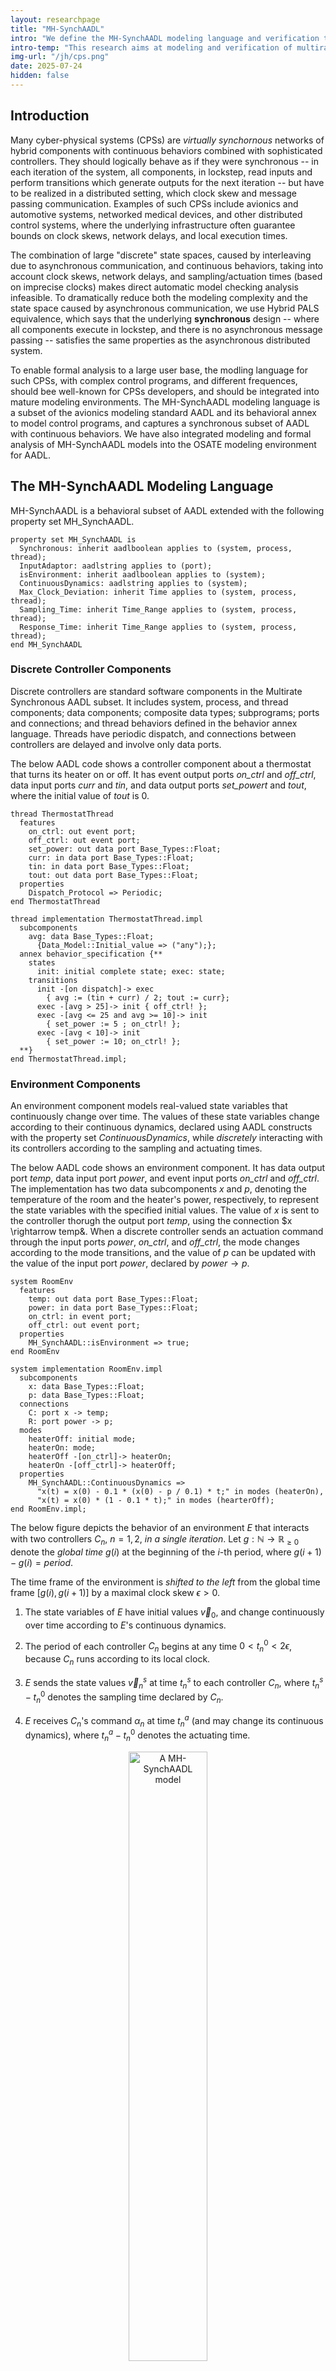 ```yaml
---
layout: researchpage
title: "MH-SynchAADL"
intro: "We define the MH-SynchAADL modeling language and verification tool for hierarchical multirate CPSs with advanced control programs, continuous behaviors, and imprecise local clocks." 
intro-temp: "This research aims at modeling and verification of multirate CPSs written in AADL modeling language"
img-url: "/jh/cps.png"
date: 2025-07-24
hidden: false
---
```


## Introduction
Many cyber-physical systems (CPSs) are *virtually synchornous* networks of hybrid components with continuous behaviors combined with sophisticated controllers.
They should logically behave as if they were synchronous -- in each iteration of the system, all components, in lockstep, read inputs and perform transitions which generate outputs for the next iteration -- but have to be realized in a distributed setting, which clock skew and message passing communication. Examples of such CPSs include avionics and automotive systems, networked medical devices, and other distributed control systems, where the underlying infrastructure often guarantee bounds on clock skews, network delays, and local execution times.


The combination of large "discrete" state spaces, caused by interleaving due to asynchronous communication, and continuous behaviors, taking into account clock skews, network delays, and sampling/actuation times (based on imprecise clocks) makes direct automatic model checking analysis infeasible. To dramatically reduce both the modeling complexity and the state space caused by asynchronous communication, we use Hybrid PALS equivalence, which says that the underlying **synchronous** design -- where all components execute in lockstep, and there is no asynchronous message passing -- satisfies the same properties as the asynchronous distributed system.


To enable formal analysis to a large user base, the modling language for such CPSs, with complex control programs, and different frequences, should bee well-known for CPSs developers, and should be integrated into mature modeling environments.
The MH-SynchAADL modeling language is a subset of the avionics modeling standard AADL and its behavioral annex to model control programs, and captures a synchronous subset of AADL with continuous behaviors. We have also integrated modeling and formal analysis of MH-SynchAADL models into the OSATE modeling environment for AADL.


## The MH-SynchAADL Modeling Language
MH-SynchAADL is a behavioral subset of AADL extended with the following property set MH_SynchAADL.
```
property set MH_SynchAADL is
  Synchronous: inherit aadlboolean applies to (system, process, thread);
  InputAdaptor: aadlstring applies to (port);
  isEnvironment: inherit aadlboolean applies to (system);
  ContinuousDynamics: aadlstring applies to (system);
  Max_Clock_Deviation: inherit Time applies to (system, process, thread);
  Sampling_Time: inherit Time_Range applies to (system, process, thread);
  Response_Time: inherit Time_Range applies to (system, process, thread);
end MH_SynchAADL
```

### Discrete Controller Components

Discrete controllers are standard software components in the Multirate Synchronous AADL subset.
It includes system, process, and thread components; data components; composite data types; subprograms; ports and connections; and thread behaviors defined in the behavior annex language. 
Threads have periodic dispatch, and connections between controllers are delayed and involve only data ports. 

The below AADL code shows a controller component about a thermostat that turns its heater on or off. It has event output ports *on_ctrl* and *off_ctrl*, data input ports *curr* and *tin*, and data output ports *set_powert* and *tout*, where the initial value of *tout* is 0. 
```
thread ThermostatThread
  features
    on_ctrl: out event port;
    off_ctrl: out event port;
    set_power: out data port Base_Types::Float;
    curr: in data port Base_Types::Float;
    tin: in data port Base_Types::Float;
    tout: out data port Base_Types::Float;
  properties
    Dispatch_Protocol => Periodic;
end ThermostatThread

thread implementation ThermostatThread.impl
  subcomponents
    avg: data Base_Types::Float;
      {Data_Model::Initial_value => ("any");};
  annex behavior_specification {**
    states
      init: initial complete state; exec: state;
    transitions
      init -[on dispatch]-> exec
        { avg := (tin + curr) / 2; tout := curr};
      exec -[avg > 25]-> init { off_ctrl! };
      exec -[avg <= 25 and avg >= 10]-> init
        { set_power := 5 ; on_ctrl! };
      exec -[avg < 10]-> init
        { set_power := 10; on_ctrl! };
  **}
end ThermostatThread.impl;
```

### Environment Components
An environment component models real-valued state variables that continuously change over time.
The values of these state variables change according to their continuous dynamics, declared using
AADL constructs with the property set *ContinuousDynamics*, while *discretely* interacting with its controllers according to the sampling and actuating times.

The below AADL code shows an environment component.
It has data output port *temp*, data input port *power*, and event input ports
*on_ctrl* and *off_ctrl*. The implementation has two data subcomponents *x* and *p*, denoting the temperature of the room and the heater's power, respectively, to represent the state variables with the specified initial values. 
The value of *x* is sent to the controller thorugh the output port *temp*, using the connection 
$x \rightarrow temp&. When a discrete controller sends an actuation command through the input 
ports *power*, *on_ctrl*, and *off_ctrl*, the mode changes according to the mode transitions,
and the value of *p* can be updated with the value of the input port *power*, declared by
$power \rightarrow p$.

```
system RoomEnv
  features
    temp: out data port Base_Types::Float;
    power: in data port Base_Types::Float;
    on_ctrl: in event port;
    off_ctrl: out event port;
  properties
    MH_SynchAADL::isEnvironment => true;
end RoomEnv

system implementation RoomEnv.impl
  subcomponents
    x: data Base_Types::Float;
    p: data Base_Types::Float;
  connections
    C: port x -> temp; 
    R: port power -> p;
  modes
    heaterOff: initial mode;
    heaterOn: mode;
    heaterOff -[on_ctrl]-> heaterOn;
    heaterOn -[off_ctrl]-> heaterOff;
  properties
    MH_SynchAADL::ContinuousDynamics => 
      "x(t) = x(0) - 0.1 * (x(0) - p / 0.1) * t;" in modes (heaterOn),
      "x(t) = x(0) * (1 - 0.1 * t);" in modes (hearterOff);
end RoomEnv.impl;
```

The below figure depicts the behavior of an environment $E$ that interacts with two controllers $C_n$, $n = 1, 2$, *in a single iteration*.
Let $g : \mathbb{N} \to \mathbb{R}_{\geq 0}$ denote the *global time* $g(i)$ at the beginning of the $i$-th period, where $g(i + 1) - g(i) = \mathit{period}.$

The time frame of the environment is *shifted to the left* from the global time frame $[g(i), g(i+1)]$ by a maximal clock skew $\epsilon > 0$.

1. The state variables of $E$ have initial values $\vec{v}_0$, and change continuously over time according to $E$'s continuous dynamics.

2. The period of each controller $C_n$ begins at any time $0 < t_n^0 < 2\epsilon$, because $C_n$ runs according to its local clock.

3. $E$ sends the state values $\vec{v}_n^s$ at time $t_n^s$ to each controller $C_n$, where $t_n^s - t_n^0$ denotes the sampling time declared by $C_n$.

4. $E$ receives $C_n$'s command $\alpha_n$ at time $t_n^a$ (and may change its continuous dynamics), where $t_n^a - t_n^0$ denotes the actuating time.

<center>
<img src="{{site.baseurl}}/images/respic/jh/interaction.png" alt="A MH-SynchAADL model" width="50%"/>
</center>



## MH-SynchAADL Tool
MH-SynchAADL seamlessly integrates modeling and formal analysis into OSATE. The tool can statically check the syntactic constraints of MH-SynchAADL. The tool’s property specification language can specify invariant and reachability properties. The tool synthesizes the corresponding Maude model from a MH-SynchAADL model and invokes Maude with SMT solving to perform various formal analyses, including randomized simulation (using the concrete semantics), symbolic reachability analysis (using the symbolic semantics), and portfolio analysis (running both methods in parallel with multithreading). The tool is available at https://hybridsynchaadl.github.io.

<center>
<img src="{{site.baseurl}}/images/respic/jh/tool.png" alt="Virtually Synchronous CPSs" width="50%"/>
</center>


## Formal Semantics of MH-SynchAADL 
We define formal semantics of MH-SynchAADL in Maude and SMT. Maude is a language and tool for specifying and analyzing distributed systems. 
We define both a symbolic semantics for the synchronous composition of the components, capturing continuous behaviors and timing uncertainties using SMT, and a concrete semantics, for simulation, in rewriting logic, in a dmodular way to ensure consistency between these two semantics.


## CaseStudy: A Multirate Packet Delivery System
We perform the design and analysis of a collection of drones for packet
delivery using MH-SynchAADL. Each drone contains two controllers operating at diﬀerent periods, and diﬀerent drones can have diﬀerent periods. We use the combination of symbolic and concrete semantics to analyze overall system behavior and to verify individual controller logic. 

<center>
<img src="{{site.baseurl}}/images/respic/jh/system_description.png" alt="Packet Delivery Systems" width="50%"/>
</center>

The below figure illustrates the control logic of the mission and flight controller, where double circles indicate complete states. 
In the mission control logic, the state *choose_action* determin drone's behavior based on information from the other components and the environment. 
In the flight control logic, it calculates a new velocity or determin drone's state based on the *goal* and commands from the mission controller.

<center>
<img src="{{site.baseurl}}/images/respic/jh/control_logic.png" alt="Control Logic" width="50%"/>
</center>

### 1. Randomized Simulation

We analyze whether all drones can complete their tasks within a given time bound **τ**. We analyze the invariant property complete by randomized simulation with the concrete semantics. For τ = 9,000 ms, a counterexample is found within one minute, which shows that 9,000 ms is not enough to deliver all packets. For τ = 12,000 ms, no counterexample is found for 12 hours, which seems to indicate that τ = 12,000 ms is enough for delivering all packets.

```
invariant [complete]: ?init ==> (not clock.time >= 9000) or ?done in time 9000 ms;

proposition [done]: forall i in {1..7}. drone[i].mainC.mainProc.mainThrd @ done;
```

### 2. Functional Verification
We verify the following functional property of the drone
control logic: if another drone is nearby, the drone must hover within a time
bound τ to avoid a collision. We verify that no counterexample exists by symbolic reachability
analysis, which takes about 50 minutes.
```
invariant [func]: ?init ==> (not clock.time >= 240) or ?hover in time 240 ms;

proposition [hover]: drone[2].subC.subProc.subThrd @ hover;
```


### 3. Inductive Verification
We also verify that an invariant of the drone control logic
is satisfied for an unbounded time horizon. The approach is to verify an invariant
property of the following form for one synchronous step, which ensures that the
proposition indInv is an inductive invariant. We verify that no counterexample exists by symbolic reach-
ability analysis which takes about 2 seconds.
```
invariant [inductive]: ?indInv ==> ?indInv in time 120ms;

proposition [indInv]: ((not ?sendHalt) or ?close) and ?stationary;
```


## Formal Analysis of MH-SynchAADL
We evaluates the MH-SynchAADL tool by addressing the following questions
1. How effective is our symbolic analysis method compared to other state-of-the-art formal analysis tools for CPSs?
2. How effective is our portfolio analysis method for finding bugs?
3. How effective is our state merging technique?

We first compare our symbolic reachability anlaysis method with four reachability analysis tools for hybrid automata: HyComp, SpaceEx, Flow*, and dReach. For these tools, we have "encoded" the *synchronous designs* of the MH-SynchAADL models as networks of hybrid automata. Each component is modeled as a hybrid automaton with threee modes, where the behavior of a controller is encoded as a single transition.

<center>
<img src="{{site.baseurl}}/images/respic/jh/table1.png" alt="A MH-SynchAADL model" width="50%"/>
</center>

We evaluate the power of MH-SynchAADL for analyzing invariant properties.
We measure the time taken to find counterexamples in "faulty" models obtained by modifying the 
sampling and actuating times using three analysis functions. We use different time bounds for observing
analysis results with varying time bounds. 

<center>
<img src="{{site.baseurl}}/images/respic/jh/table2.png" alt="A MH-SynchAADL model" width="50%"/>
</center>

We have performed symbolic analysis to generate all reachable symbolic states up to given bounds,
with and without state merging. We measure the time (seconds) the size of accumultated SMT formulas (thousands),
the number of calls to the SMT solver, and the number of reachable symbolic states, with 
a timeout of 3 hours.

<center>
<img src="{{site.baseurl}}/images/respic/jh/table3.png" alt="A MH-SynchAADL model" width="50%"/>
</center>





## Ongoing
We are actively pursuing a range of research directions aimed at improving the modeling language, formal semantics, and analysis tools. Current ongoing efforts include:
* We are defining formal symbolic and concrete semantics for connections with $M$ environments and $N$ discrete controllers.
* We are extending the tool functionality to support checking constraints about MSYNC in our MH-SynchAADL tools.



## Contact
Jaehun Lee <a src="thkighie1224@postech.ac.kr">thkighie1224 (at) postech.ac.kr</a>

## References
* Rigorous Model Engineering of Hierarchical Multirate CPSs in Multirate HybridSynchAADL (ISOLA2024)
* Modeling and Formal Analysis of Virtually Synchronous Cyber-Physical Systems in AADL (STTT2022)
* An Extension of HybridSynchAADL and Its Application to Collaborating Autonomous UAVs (ISOLA2022)
* HybridSynchAADL: Modeling and Formal Analysis of Virtually Synchronous CPSs in AADL (CAV2021)

---
Last modified: 2025/05/26 02:40:42 (Jaehun Lee)